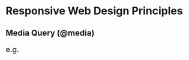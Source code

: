 # Responsive Web Design Principles

## Media Query (@media)
e.g.
<style>
  p {
    font-size: 20px;
  }
  @media (max-height: 800px) {  /* max-height, max-width, etc. */
    p {
      font-size: 10px;
    }
  }
</style>
